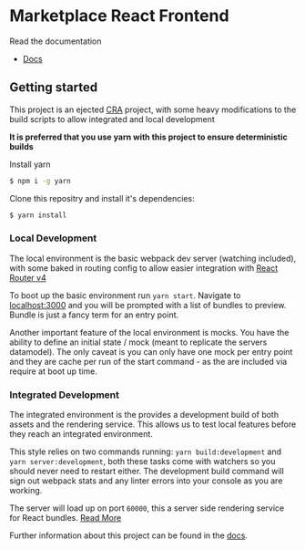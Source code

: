 # Marketplace React Frontend

Read the documentation
* [Docs](/docs)

## Getting started

This project is an ejected [CRA](https://github.com/facebookincubator/create-react-app) project, with some heavy modifications to the build scripts to allow integrated and local development

**It is preferred that you use yarn with this project to ensure deterministic builds**

Install yarn
```bash
$ npm i -g yarn
```

Clone this repositry and install it's dependencies:
```bash
$ yarn install
```

### Local Development

The local environment is the basic webpack dev server (watching included), with some baked in routing config to allow easier integration with [React Router v4](https://github.com/ReactTraining/react-router/tree/v4)

To boot up the basic environment run `yarn start`. Navigate to [localhost:3000](http://localhost:3000) and you will be prompted with a list of bundles to preview.
Bundle is just a fancy term for an entry point.

Another important feature of the local environment is mocks. You have the ability to define an initial state / mock (meant to replicate the servers datamodel). The only caveat is you can only have one mock per entry point and they are cache per run of the start command - as the are included via require at boot up time.

### Integrated Development

The integrated environment is the provides a development build of both assets and the rendering service. This allows us to test local features before they reach an integrated environment.

This style relies on two commands running: `yarn build:development` and `yarn server:development`, both these tasks come with watchers so you should never need to restart either. The development build command will sign out webpack stats and any linter errors into your console as you are working.

The server will load up on port `60000`, this a server side rendering service for React bundles. [Read More]()


Further information about this project can be found in the [docs](/docs).
